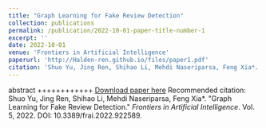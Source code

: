 ```yaml
---
title: "Graph Learning for Fake Review Detection"
collection: publications
permalink: /publication/2022-10-01-paper-title-number-1
excerpt: ''
date: 2022-10-01
venue: 'Frontiers in Artificial Intelligence'
paperurl: 'http://Halden-ren.github.io/files/paper1.pdf'
citation: 'Shuo Yu, Jing Ren, Shihao Li, Mehdi Naseriparsa, Feng Xia*. Graph Learning for Fake Review Detection, <i>Frontiers in Artificial Intelligence</i>, Vol. 5, 2022. DOI: 10.3389/frai.2022.922589' 
---
```

abstract ++++++++++++
[Download paper here](http://Halden-ren.github.io/files/paper1.pdf)
Recommended citation: Shuo Yu, Jing Ren, Shihao Li, Mehdi Naseriparsa, Feng Xia*. "Graph Learning for Fake Review Detection." <i>Frontiers in Artificial Intelligence</i>. Vol. 5, 2022. DOI: 10.3389/frai.2022.922589.
